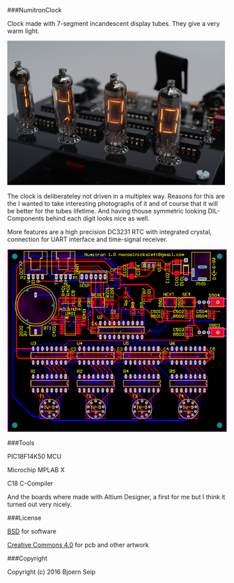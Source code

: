 
###NumitronClock

Clock made with 7-segment incandescent display tubes. They give a very warm light.

![Numitron Clock](Images/500_numitron-8.JPG)

The clock is deliberateley not driven in a multiplex way. Reasons for this are the I wanted to take interesting photographs of it and of course that it will be better for the tubes lifetime. And having thouse symmetric looking DIL-Components behind each digit looks nice as well.

More features are a high precision DC3231 RTC with integrated crystal, connection for UART interface and time-signal receiver.

![Altium PCB](Images/Numitron-PCB.png)

###Tools

PIC18F14K50 MCU

Microchip MPLAB X

C18 C-Compiler

And the boards where made with Altium Designer, a first for me but I think it turned out very nicely. 

###License

[BSD](LICENSE-BSD.txt) for software

[Creative Commons 4.0](LICENSE-CC.txt) for pcb and other artwork

###Copyright

Copyright (c) 2016 Bjoern Seip

